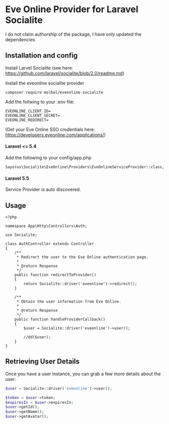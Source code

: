 # Eve Online Provider for Laravel Socialite

I do not claim authorship of the package, I have only updated the dependencies

## Installation and config
Install Larvel Socialite (see here: https://github.com/laravel/socialite/blob/2.0/readme.md)

Install the eveonline socialite provider

```
composer require molbal/eveonline-socialite
```

Add the follwing to your .env file:

```
EVEONLINE_CLIENT_ID=
EVEONLINE_CLIENT_SECRET=
EVEONLINE_REDIRECT=
```

(Get your Eve Online SSO credentials here: https://developers.eveonline.com/applications/)

#### Laravel <= 5.4
Add the following to your config/app.php
```
Sayorus\Socialite\EveOnline\Providers\EveOnlineServiceProvider::class,
```

#### Laravel 5.5
Service Provider is auto discovered.

## Usage

```
<?php

namespace App\Http\Controllers\Auth;

use Socialite;

class AuthController extends Controller
{
    /**
     * Redirect the user to the Eve Online authentication page.
     *
     * @return Response
     */
    public function redirectToProvider()
    {
        return Socialite::driver('eveonline')->redirect();
    }

    /**
     * Obtain the user information from Eve Online.
     *
     * @return Response
     */
    public function handleProviderCallback()
    {
        $user = Socialite::driver('eveonline')->user();

        //dd($user);
    }
}
```

## Retrieving User Details

Once you have a user instance, you can grab a few more details about the user:

```php
$user = Socialite::driver('eveonline')->user();

$token = $user->token;
$expiresIn = $user->expiresIn;
$user->getId();
$user->getName();
$user->getAvatar();
```
